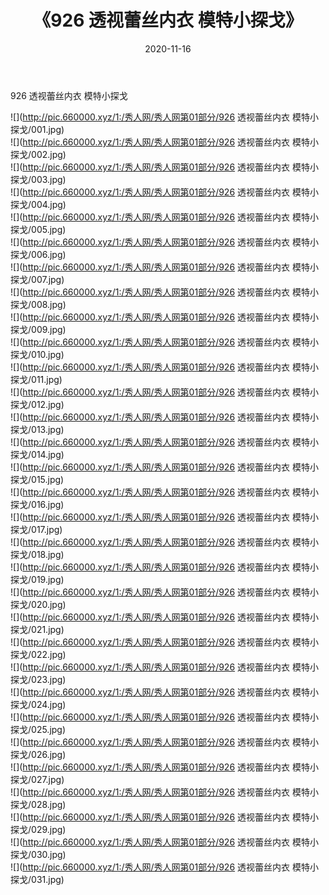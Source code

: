 ﻿---
layout: post
title:  《926 透视蕾丝内衣 模特小探戈》
date:   2020-11-16
img: http://pic.660000.xyz/1:/秀人网/秀人网第01部分/926 透视蕾丝内衣 模特小探戈/000.jpg
categories: [美女, 清纯, 唯美]
---

926 透视蕾丝内衣 模特小探戈

  ![](http://pic.660000.xyz/1:/秀人网/秀人网第01部分/926 透视蕾丝内衣 模特小探戈/001.jpg) <br> ![](http://pic.660000.xyz/1:/秀人网/秀人网第01部分/926 透视蕾丝内衣 模特小探戈/002.jpg) <br> ![](http://pic.660000.xyz/1:/秀人网/秀人网第01部分/926 透视蕾丝内衣 模特小探戈/003.jpg) <br> ![](http://pic.660000.xyz/1:/秀人网/秀人网第01部分/926 透视蕾丝内衣 模特小探戈/004.jpg) <br> ![](http://pic.660000.xyz/1:/秀人网/秀人网第01部分/926 透视蕾丝内衣 模特小探戈/005.jpg) <br> ![](http://pic.660000.xyz/1:/秀人网/秀人网第01部分/926 透视蕾丝内衣 模特小探戈/006.jpg) <br> ![](http://pic.660000.xyz/1:/秀人网/秀人网第01部分/926 透视蕾丝内衣 模特小探戈/007.jpg) <br> ![](http://pic.660000.xyz/1:/秀人网/秀人网第01部分/926 透视蕾丝内衣 模特小探戈/008.jpg) <br> ![](http://pic.660000.xyz/1:/秀人网/秀人网第01部分/926 透视蕾丝内衣 模特小探戈/009.jpg) <br> ![](http://pic.660000.xyz/1:/秀人网/秀人网第01部分/926 透视蕾丝内衣 模特小探戈/010.jpg) <br> ![](http://pic.660000.xyz/1:/秀人网/秀人网第01部分/926 透视蕾丝内衣 模特小探戈/011.jpg) <br> ![](http://pic.660000.xyz/1:/秀人网/秀人网第01部分/926 透视蕾丝内衣 模特小探戈/012.jpg) <br> ![](http://pic.660000.xyz/1:/秀人网/秀人网第01部分/926 透视蕾丝内衣 模特小探戈/013.jpg) <br> ![](http://pic.660000.xyz/1:/秀人网/秀人网第01部分/926 透视蕾丝内衣 模特小探戈/014.jpg) <br> ![](http://pic.660000.xyz/1:/秀人网/秀人网第01部分/926 透视蕾丝内衣 模特小探戈/015.jpg) <br> ![](http://pic.660000.xyz/1:/秀人网/秀人网第01部分/926 透视蕾丝内衣 模特小探戈/016.jpg) <br> ![](http://pic.660000.xyz/1:/秀人网/秀人网第01部分/926 透视蕾丝内衣 模特小探戈/017.jpg) <br> ![](http://pic.660000.xyz/1:/秀人网/秀人网第01部分/926 透视蕾丝内衣 模特小探戈/018.jpg) <br> ![](http://pic.660000.xyz/1:/秀人网/秀人网第01部分/926 透视蕾丝内衣 模特小探戈/019.jpg) <br> ![](http://pic.660000.xyz/1:/秀人网/秀人网第01部分/926 透视蕾丝内衣 模特小探戈/020.jpg) <br> ![](http://pic.660000.xyz/1:/秀人网/秀人网第01部分/926 透视蕾丝内衣 模特小探戈/021.jpg) <br> ![](http://pic.660000.xyz/1:/秀人网/秀人网第01部分/926 透视蕾丝内衣 模特小探戈/022.jpg) <br> ![](http://pic.660000.xyz/1:/秀人网/秀人网第01部分/926 透视蕾丝内衣 模特小探戈/023.jpg) <br> ![](http://pic.660000.xyz/1:/秀人网/秀人网第01部分/926 透视蕾丝内衣 模特小探戈/024.jpg) <br> ![](http://pic.660000.xyz/1:/秀人网/秀人网第01部分/926 透视蕾丝内衣 模特小探戈/025.jpg) <br> ![](http://pic.660000.xyz/1:/秀人网/秀人网第01部分/926 透视蕾丝内衣 模特小探戈/026.jpg) <br> ![](http://pic.660000.xyz/1:/秀人网/秀人网第01部分/926 透视蕾丝内衣 模特小探戈/027.jpg) <br> ![](http://pic.660000.xyz/1:/秀人网/秀人网第01部分/926 透视蕾丝内衣 模特小探戈/028.jpg) <br> ![](http://pic.660000.xyz/1:/秀人网/秀人网第01部分/926 透视蕾丝内衣 模特小探戈/029.jpg) <br> ![](http://pic.660000.xyz/1:/秀人网/秀人网第01部分/926 透视蕾丝内衣 模特小探戈/030.jpg) <br> ![](http://pic.660000.xyz/1:/秀人网/秀人网第01部分/926 透视蕾丝内衣 模特小探戈/031.jpg) <br>